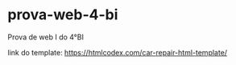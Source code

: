 # prova-web-4-bi
Prova de web I do 4°BI

link do template: https://htmlcodex.com/car-repair-html-template/
